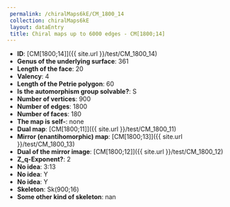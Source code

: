 ```yaml
--- 
 permalink: /chiralMaps6kE/CM_1800_14 
 collection: chiralMaps6kE
 layout: dataEntry
 title: Chiral maps up to 6000 edges - CM[1800;14]
---
```


- **ID**: [CM[1800;14]]({{ site.url }}/test/CM_1800_14)
- **Genus of the underlying surface**: 361
- **Length of the face**: 20
- **Valency**: 4
- **Length of the Petrie polygon**: 60
- **Is the automorphism group solvable?**: S
- **Number of vertices**: 900
- **Number of edges**: 1800
- **Number of faces**: 180
- **The map is self-**: none
- **Dual map**: [CM[1800;11]]({{ site.url }}/test/CM_1800_11)
- **Mirror (enantihomorphic) map**: [CM[1800;13]]({{ site.url }}/test/CM_1800_13)
- **Dual of the mirror image**: [CM[1800;12]]({{ site.url }}/test/CM_1800_12)
- **Z_q-Exponent?**: 2
- **No idea**:  3:13
- **No idea**: Y
- **No idea**: Y
- **Skeleton**: Sk(900;16)
- **Some other kind of skeleton**: nan
